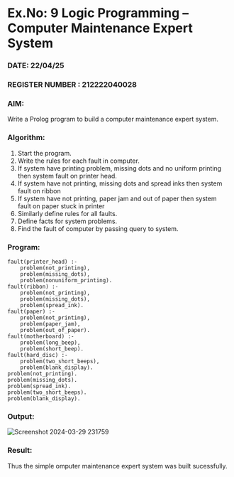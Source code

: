 # Ex.No: 9  Logic Programming –  Computer Maintenance Expert System
### DATE: 22/04/25                                                                          
### REGISTER NUMBER : 212222040028
### AIM: 
Write a Prolog program to build a computer maintenance expert system.
###  Algorithm:
1. Start the program.
2. Write the rules for each fault in computer.
3. If system have printing problem, missing dots and no uniform printing then system fault on printer head.
4. If system have not printing, missing dots and spread inks then system fault on ribbon
5. If system have not printing, paper jam and out of paper then system fault on paper stuck in printer
6. Similarly define rules for all faults.
7. Define facts for system problems.
8. Find the fault of computer by passing query to system.
     
### Program:
```
fault(printer_head) :-
	problem(not_printing),
	problem(missing_dots),
	problem(nonuniform_printing).
fault(ribbon) :-
	problem(not_printing),
	problem(missing_dots),
	problem(spread_ink).
fault(paper) :-
	problem(not_printing),
	problem(paper_jam),
	problem(out_of_paper).
fault(motherboard) :-
	problem(long_beep),
	problem(short_beep).
fault(hard_disc) :-
	problem(two_short_beeps),
	problem(blank_display).
problem(not_printing).
problem(missing_dots).
problem(spread_ink).
problem(two_short_beeps).
problem(blank_display).
```
### Output:
![Screenshot 2024-03-29 231759](https://github.com/Vikhram-S/AI_Lab_2023-24/assets/146576573/6044f6eb-d44d-43ae-a3d8-162b57ae5440)




### Result:
Thus the simple omputer maintenance expert system was built sucessfully.
